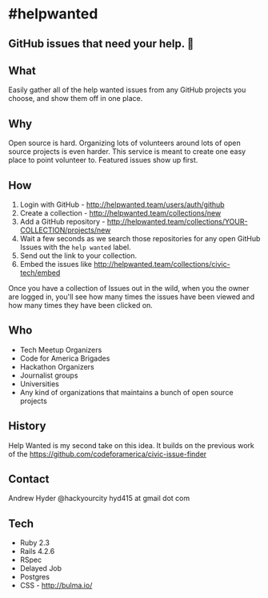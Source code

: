 # #helpwanted

## GitHub issues that need your help. 👏

## What
Easily gather all of the help wanted issues from any GitHub projects you choose, and show them off in one place.

## Why
Open source is hard. Organizing lots of volunteers around lots of open source projects is even harder. This service is meant to create one easy place to point volunteer to. Featured issues show up first.

## How
1. Login with GitHub - http://helpwanted.team/users/auth/github
2. Create a collection - http://helpwanted.team/collections/new
3. Add a GitHub repository - http://helpwanted.team/collections/YOUR-COLLECTION/projects/new
4. Wait a few seconds as we search those repositories for any open GitHub Issues with the `help wanted` label.
5. Send out the link to your collection.
6. Embed the issues like http://helpwanted.team/collections/civic-tech/embed

Once you have a collection of Issues out in the wild, when you the owner are logged in, you'll see how many times the issues have been viewed and how many times they have been clicked on.


## Who
* Tech Meetup Organizers
* Code for America Brigades
* Hackathon Organizers
* Journalist groups
* Universities
* Any kind of organizations that maintains a bunch of open source projects

## History
Help Wanted is my second take on this idea. It builds on the previous work of the https://github.com/codeforamerica/civic-issue-finder

## Contact
Andrew Hyder
@hackyourcity
hyd415 at gmail dot com

## Tech
* Ruby 2.3
* Rails 4.2.6
* RSpec
* Delayed Job
* Postgres
* CSS - http://bulma.io/
